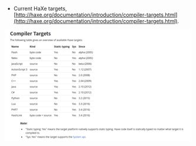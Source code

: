 * Current HaXe targets, [http://haxe.org/documentation/introduction/compiler-targets.html](http://haxe.org/documentation/introduction/compiler-targets.html).

![./20170319-2234-cet-haxe-targets-1.png](./20170319-2234-cet-haxe-targets-1.png)